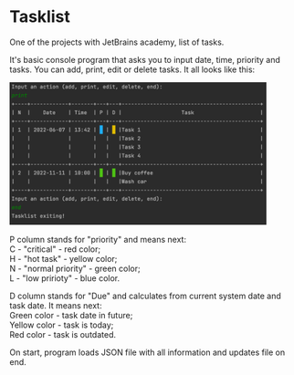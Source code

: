 # Tasklist
One of the projects with JetBrains academy, list of tasks.

It's basic console program that asks you to input date, time, priority and tasks. You can add, print, edit or delete tasks. It all looks like this:<br />

<img width="450" alt="Run" src="https://github.com/Sonofasleep/Tasklist/blob/master/Run%20screeenshot.png">

P column stands for "priority" and means next:<br />
C - "critical" - red color;<br />
H - "hot task" - yellow color;<br />
N - "normal priority" - green color;<br />
L - "low pririoty" - blue color.<br />

D column stands for "Due" and calculates from current system date and task date. It means next:<br />
Green color - task date in future;<br />
Yellow color - task is today;<br />
Red color - task is outdated.<br />

On start, program loads JSON file with all information and updates file on end.

